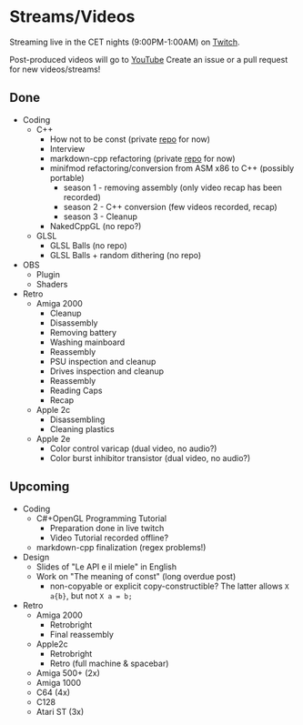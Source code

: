 # Streams/Videos

Streaming live in the CET nights (9:00PM-1:00AM) on [Twitch](https://twitch.tv/panspinningkids).

Post-produced videos will go to [YouTube](https://youtube.com/panspinningkids)
Create an issue or a pull request for new videos/streams!

## Done

- Coding
    - C++
        - How not to be const (private [repo](https://github.com/pansk/Containers2) for now)
        - Interview
        - markdown-cpp refactoring (private [repo](https://github.com/pansk/cpp-markdown) for now)
        - minifmod refactoring/conversion from ASM x86 to C++ (possibly portable)
            - season 1 - removing assembly (only video recap has been recorded)
            - season 2 - C++ conversion (few videos recorded, recap)
            - season 3 - Cleanup
        - NakedCppGL (no repo?)
    - GLSL
        - GLSL Balls (no repo)
        - GLSL Balls + random dithering (no repo)
- OBS
    - Plugin
    - Shaders
- Retro
    - Amiga 2000
        - Cleanup
        - Disassembly
        - Removing battery
        - Washing mainboard
        - Reassembly
        - PSU inspection and cleanup
        - Drives inspection and cleanup
        - Reassembly
        - Reading Caps
        - Recap
    - Apple 2c
        - Disassembling
        - Cleaning plastics
    - Apple 2e
        - Color control varicap (dual video, no audio?)
        - Color burst inhibitor transistor (dual video, no audio?)

## Upcoming

- Coding
    - C#+OpenGL Programming Tutorial
        - Preparation done in live twitch
        - Video Tutorial recorded offline?
    - markdown-cpp finalization (regex problems!)
- Design
	- Slides of "Le API e il miele" in English
	- Work on "The meaning of const" (long overdue post)
		- non-copyable or explicit copy-constructible? The latter allows `X a{b}`, but not `X a = b;`
- Retro
    - Amiga 2000
        - Retrobright
        - Final reassembly
    - Apple2c
        - Retrobright
        - Retro (full machine & spacebar)
    - Amiga 500+ (2x)
    - Amiga 1000
    - C64 (4x)
    - C128
    - Atari ST (3x)
